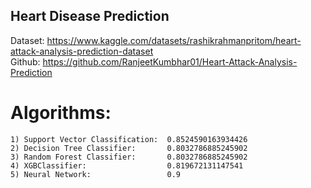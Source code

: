 ## Heart Disease Prediction

Dataset: https://www.kaggle.com/datasets/rashikrahmanpritom/heart-attack-analysis-prediction-dataset <br>
Github: https://github.com/RanjeetKumbhar01/Heart-Attack-Analysis-Prediction

# Algorithms:
    1) Support Vector Classification:  0.8524590163934426
    2) Decision Tree Classifier:       0.8032786885245902
    3) Random Forest Classifier:       0.8032786885245902
    4) XGBClassifier:                  0.819672131147541
    5) Neural Network:                 0.9
